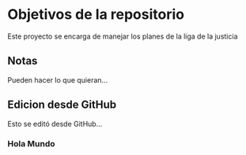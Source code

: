 # Objetivos de la repositorio

Este proyecto se encarga de manejar los planes de la liga de la justicia


## Notas
Pueden hacer lo que quieran...

## Edicion desde GitHub

Esto se editó desde GitHub...


### Hola Mundo 
